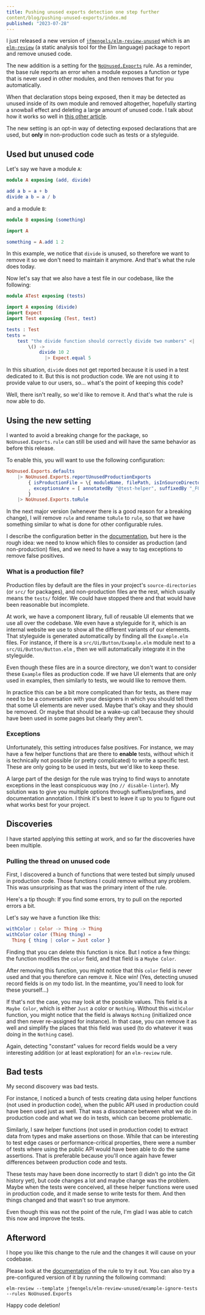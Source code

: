 ```yaml
---
title: Pushing unused exports detection one step further
content/blog/pushing-unused-exports/index.md
published: "2023-07-28"
---
```


I just released a new version of [`jfmengels/elm-review-unused`](https://package.elm-lang.org/packages/jfmengels/elm-review-unused/latest/) which is an [`elm-review`](https://elm-review.com) (a static analysis tool for the Elm language) package to report and remove unused code.

The new addition is a setting for the [`NoUnused.Exports`](https://package.elm-lang.org/packages/jfmengels/elm-review-unused/latest/NoUnused-Exports) rule.
As a reminder, the base rule reports an error when a module exposes a function or type that is never used in other modules, and then removes that for you automatically.

When that declaration stops being exposed, then it may be detected as unused inside of its own module and removed altogether, hopefully starting a snowball effect and deleting a large amount of unused code. I talk about how it works so well in [this other article](/safe-dead-code-removal/).

The new setting is an opt-in way of detecting exposed declarations that are used, but **only** in non-production code such as tests or a styleguide.

## Used but unused code

Let's say we have a module `A`:

```elm
module A exposing (add, divide)

add a b = a + b
divide a b = a / b
```

and a module `B`:

```elm
module B exposing (something)

import A

something = A.add 1 2
```

In this example, we notice that `divide` is unused, so therefore we want to remove it so we don't need to maintain it anymore. And that's what the rule does today.

Now let's say that we also have a test file in our codebase, like the following:

```elm
module ATest exposing (tests)

import A exposing (divide)
import Expect
import Test exposing (Test, test)

tests : Test
tests =
    test "the divide function should correctly divide two numbers" <|
        \() ->
            divide 10 2
              |> Expect.equal 5
```

In this situation, `divide` does not get reported because it is used in a test dedicated to it. But this is not production code. We are not using it to provide value to our users, so... what's the point of keeping this code?

Well, there isn't really, so we'd like to remove it. And that's what the rule is now able to do.

## Using the new setting

I wanted to avoid a breaking change for the package, so `NoUnused.Exports.rule` can still be used and will have the same behavior as before this release.

To enable this, you will want to use the following configuration:

```elm
NoUnused.Exports.defaults
    |> NoUnused.Exports.reportUnusedProductionExports
        { isProductionFile = \{ moduleName, filePath, isInSourceDirectories } -> isInSourceDirectories
        , exceptionsAre = [ annotatedBy "@test-helper", suffixedBy "_FOR_TESTS" ]
        }
	|> NoUnused.Exports.toRule
```

In the next major version (whenever there is a good reason for a breaking change), I will remove `rule` and rename `toRule` to `rule`, so that we have something similar to what is done for other configurable rules.

I describe the configuration better in the [documentation](https://package.elm-lang.org/packages/jfmengels/elm-review-unused/latest/NoUnused-Exports), but here is the rough idea: we need to know which files to consider as production (and non-production) files, and we need to have a way to tag exceptions to remove false positives.

### What is a production file?

Production files by default are the files in your project's `source-directories` (or `src/` for packages), and non-production files are the rest, which usually means the `tests/` folder. We could have stopped there and that would have been reasonable but incomplete.

At work, we have a component library, full of reusable UI elements that we use all over the codebase. We even have a styleguide for it, which is an internal website we use to show all the different variants of our elements. That styleguide is generated automatically by finding all the `Example.elm` files. For instance, if there is a `src/Ui/Button/Example.elm` module next to a `src/Ui/Button/Button.elm` , then we will automatically integrate it in the styleguide.

Even though these files are in a source directory, we don't want to consider these `Example` files as production code. If we have UI elements that are only used in examples, then similarly to tests, we would like to remove them.

In practice this can be a bit more complicated than for tests, as there may need to be a conversation with your designers in which you should tell them that some UI elements are never used. Maybe that's okay and they should be removed. Or maybe that should be a wake-up call because they should have been used in some pages but clearly they aren't.

### Exceptions

Unfortunately, this setting introduces false positives. For instance, we may have a few helper functions that are there to **enable** tests, without which it is technically not possible (or pretty complicated) to write a specific test. These are only going to be used in tests, but we'd like to keep these.

A large part of the design for the rule was trying to find ways to annotate exceptions in the least conspicuous way (no `// disable-linter`).
My solution was to give you multiple options through suffixes/prefixes, and documentation annotation. I think it's best
to leave it up to you to figure out what works best for your project.

## Discoveries


I have started applying this setting at work, and so far the discoveries have been multiple.

### Pulling the thread on unused code

First, I discovered a bunch of functions that were tested but simply unused in production code. Those functions I could remove without any problem.
This was unsurprising as that was the primary intent of the rule.

Here's a tip though: If you find some errors, try to pull on the reported errors a bit.

Let's say we have a function like this:

```elm
withColor : Color -> Thing -> Thing
withColor color (Thing thing) =
  Thing { thing | color = Just color }
```

Finding that you can delete this function is nice. But I notice a few things: the function modifies the `color` field, and that field is a `Maybe Color`.

After removing this function, you might notice that this `color` field is never used and that you therefore can remove it. Nice win!
(Yes, detecting unused record fields is on my todo list. In the meantime, you'll need to look for these yourself...)

If that's not the case, you may look at the possible values. This field is a `Maybe Color`, which is either `Just` a color or `Nothing`.
Without this `withColor` function, you might notice that the field is always `Nothing` (initialized once and then never re-assigned for instance).
In that case, you can remove it as well and simplify the places that this field was used (to do whatever it was doing in the `Nothing` case).

Again, detecting "constant" values for record fields would be a very interesting addition (or at least exploration) for an `elm-review` rule.


## Bad tests

My second discovery was bad tests.

For instance, I noticed a bunch of tests creating data using helper functions (not used in production code), when the public API used in production could have been used just as well. That was a dissonance between what we do in production code and what we do in tests, which can become problematic.

Similarly, I saw helper functions (not used in production code) to extract data from types and make assertions on those. While that can be interesting to test edge cases or performance-critical properties, there were a number of tests where using the public API would have been able to do the same assertions. That is preferable because you'll once again have fewer differences between production code and tests.

These tests may have been done incorrectly to start (I didn't go into the Git history yet), but code changes a lot and maybe change was the problem. Maybe when the tests were conceived, all these helper functions were used in production code, and it made sense to write tests for them. And then things changed and that wasn't so true anymore.

Even though this was not the point of the rule, I'm glad I was able to catch this now and improve the tests.

## Afterword

I hope you like this change to the rule and the changes it will cause on your codebase.

Please look at the [documentation](https://package.elm-lang.org/packages/jfmengels/elm-review-unused/latest/NoUnused-Exports) of the rule to try it out. You can also try a pre-configured version of it by running the following command:
```
elm-review --template jfmengels/elm-review-unused/example-ignore-tests --rules NoUnused.Exports
```

Happy code deletion!